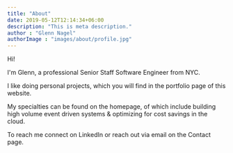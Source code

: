 ```yaml
---
title: "About"
date: 2019-05-12T12:14:34+06:00
description: "This is meta description."
author : "Glenn Nagel"
authorImage : "images/about/profile.jpg"
---
```


Hi! 

I'm Glenn, a professional Senior Staff Software Engineer from NYC. 

I like doing personal projects, which you will find in the portfolio page of this website. 

My specialties can be found on the homepage, of which include building high volume event driven systems & optimizing for cost savings in the cloud.

To reach me connect on LinkedIn or reach out via email on the Contact page.
